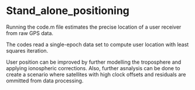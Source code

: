 # Stand_alone_positioning
Running the code.m file estimates the precise location of a user receiver from raw GPS data.

The codes read a single-epoch data set to compute user location with least squares iteration.

User position can be improved by further modelling the troposphere and applying ionospheric corrections.
Also, further asnalysis can be done to create a scenario where satellites with high clock offsets and residuals are ommitted from data processing.
